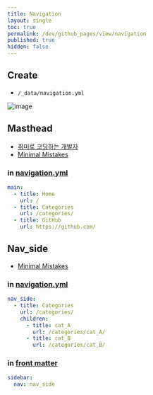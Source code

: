 ```yaml
---
title: Navigation
layout: single
toc: true
permalink: /dev/github_pages/view/navigation
published: true
hidden: false
---
```




## Create

- `/_data/navigation.yml`

![image](https://user-images.githubusercontent.com/92285528/143728088-5d60a93d-4768-44ca-b048-9618a1d8d33c.png)



## Masthead

- [취미로 코딩하는 개발자](https://devinlife.com/howto%20github%20pages/blog-menu/)
- [Minimal Mistakes](https://mmistakes.github.io/minimal-mistakes/docs/navigation/#masthead)

### in [navigation.yml](#create)

```yml
main:
  - title: Home
    url: /
  - title: Categories
    url: /categories/
  - title: GitHub
    url: https://github.com/
```



## Nav_side

- [Minimal Mistakes](https://mmistakes.github.io/minimal-mistakes/docs/layouts/#custom-sidebar-navigation-menu)

### in [navigation.yml](#create)

```yml
nav_side:
  - title: Categories
    url: /categories/
    children:
      - title: cat_A
        url: /categories/cat_A/
      - title: cat_B
        url: /categories/cat_B/
```

### in [front matter](/dev/github_pages#front-matter)

```yml
sidebar:
  nav: nav_side
```
